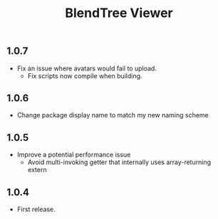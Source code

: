 ﻿---
title: BlendTree Viewer
---

## 1.0.7

- Fix an issue where avatars would fail to upload.
  - Fix scripts now compile when building.

## 1.0.6

- Change package display name to match my new naming scheme

## 1.0.5

- Improve a potential performance issue
  - Avoid multi-invoking getter that internally uses array-returning extern

## 1.0.4

- First release.
